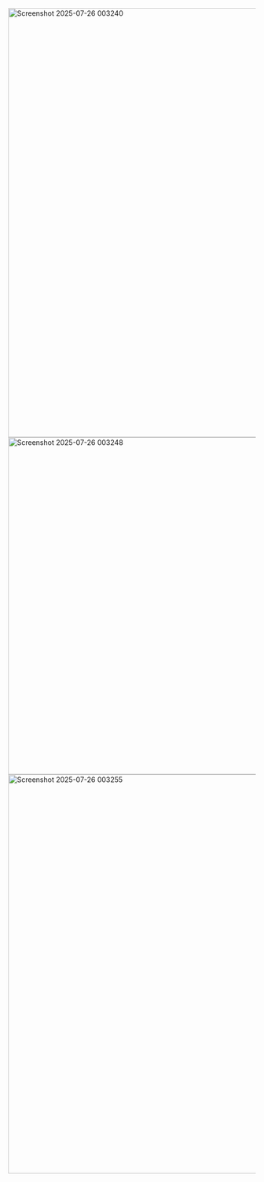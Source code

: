 
<img width="1882" height="872" alt="Screenshot 2025-07-26 003240" src="https://github.com/user-attachments/assets/2f122bb9-cf12-4ca8-9e33-2560c5f47dc2" />

<img width="1907" height="685" alt="Screenshot 2025-07-26 003248" src="https://github.com/user-attachments/assets/a3cb3c16-136e-4e58-b9b5-281b9309263a" />

<img width="1861" height="811" alt="Screenshot 2025-07-26 003255" src="https://github.com/user-attachments/assets/c4c5ec26-c918-4134-8bb6-887a03fd8585" />
